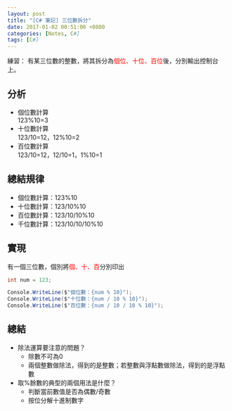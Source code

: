```yaml
---
layout: post
title: "[C# 筆記] 三位數拆分"
date: 2017-01-02 00:51:00 +0800
categories: [Notes, C#]
tags: [C#]
---
```


練習：
有某三位數的整數，將其拆分為<span style="color: red;">個位、十位、百位</span>後，分別輸出控制台上。

## 分析
- 個位數計算  
123%10=3
- 十位數計算  
123/10=12，12%10=2
- 百位數計算  
123/10=12，12/10=1，1%10=1

## 總結規律
- 個位數計算：123%10
- 十位數計算：123/10%10
- 百位數計算：123/10/10%10
- 千位數計算：123/10/10/10%10

## 實現
有一個三位數，個別將<span style="color: red;">個、十、百</span>分別印出
```c#
int num = 123;

Console.WriteLine($"個位數：{num % 10}");
Console.WriteLine($"十位數：{num / 10 % 10}");
Console.WriteLine($"百位數：{num / 10 / 10 % 10}");
```
## 總結
- 除法運算要注意的問題？
    - 除數不可為0
    - 兩個整數做除法，得到的是整數；若整數與浮點數做除法，得到的是浮點數
- 取%餘數的典型的兩個用法是什麼？
    - 判斷當前數值是否為偶數/奇數
    - 按位分解十進制數字